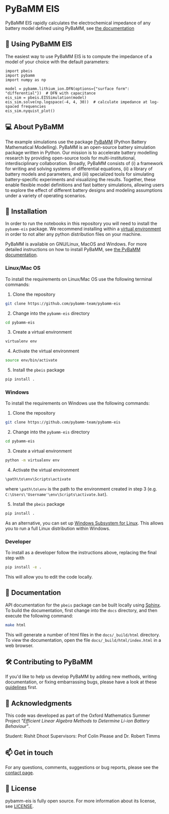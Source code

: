 # PyBaMM EIS

PyBaMM EIS rapidly calculates the electrochemical impedance of any battery model defined using PyBaMM, see [the documentation](https://pybamm-eis.readthedocs.io/en/latest/)

## 🔋 Using PyBaMM EIS

The easiest way to use PyBaMM EIS is to compute the impedance of a model of your choice with the default parameters:

```python3
import pbeis
import pybamm
import numpy as np

model = pybamm.lithium_ion.DFN(options={"surface form": "differential"})  # DFN with capacitance
eis_sim = pbeis.EISSimulation(model)
eis_sim.solve(np.logspace(-4, 4, 30))  # calculate impedance at log-spaced frequencies
eis_sim.nyquist_plot()
```

## 💻 About PyBaMM

The example simulations use the package [PyBaMM](www.pybamm.org) (Python Battery Mathematical Modelling). PyBaMM is an open-source battery simulation package
written in Python. Our mission is to accelerate battery modelling research by
providing open-source tools for multi-institutional, interdisciplinary collaboration.
Broadly, PyBaMM consists of
(i) a framework for writing and solving systems
of differential equations,
(ii) a library of battery models and parameters, and
(iii) specialized tools for simulating battery-specific experiments and visualizing the results.
Together, these enable flexible model definitions and fast battery simulations, allowing users to
explore the effect of different battery designs and modeling assumptions under a variety of operating scenarios.

## 🚀 Installation

In order to run the notebooks in this repository you will need to install the `pybamm-eis` package. We recommend installing within a [virtual environment](https://docs.python.org/3/tutorial/venv.html) in order to not alter any python distribution files on your machine.

PyBaMM is available on GNU/Linux, MacOS and Windows. For more detailed instructions on how to install PyBaMM, see [the PyBaMM documentation](https://pybamm.readthedocs.io/en/latest/install/GNU-linux.html#user-install).

### Linux/Mac OS

To install the requirements on Linux/Mac OS use the following terminal commands:

1. Clone the repository

```bash
git clone https://github.com/pybamm-team/pybamm-eis
```

2. Change into the `pybamm-eis` directory

```bash
cd pybamm-eis
```

3. Create a virtual environment

```bash
virtualenv env
```

4. Activate the virtual environment

```bash
source env/bin/activate
```

5. Install the `pbeis` package

```bash
pip install .
```

### Windows

To install the requirements on Windows use the following commands:

1. Clone the repository

```bash
git clone https://github.com/pybamm-team/pybamm-eis
```

2. Change into the `pybamm-eis` directory

```bash
cd pybamm-eis
```

3. Create a virtual environment

```bash
python -m virtualenv env
```

4. Activate the virtual environment

```bash
\path\to\env\Scripts\activate
```

where `\path\to\env` is the path to the environment created in step 3 (e.g. `C:\Users\'Username'\env\Scripts\activate.bat`).

5. Install the `pbeis` package

```bash
pip install .
```

As an alternative, you can set up [Windows Subsystem for Linux](https://docs.microsoft.com/en-us/windows/wsl/about). This allows you to run a full Linux distribution within Windows.

### Developer

To install as a developer follow the instructions above, replacing the final step with

```bash
pip install -e .
```

This will allow you to edit the code locally.

## 📖 Documentation

API documentation for the `pbeis` package can be built locally using [Sphinx](https://www.sphinx-doc.org/en/master/). To build the documentation, first change into the `docs` directory, and then execute the following command:

```bash
make html
```

This will generate a number of html files in the `docs/_build/html` directory. To view the documentation, open the file `docs/_build/html/index.html` in a web browser.

## 🛠️ Contributing to PyBaMM

If you'd like to help us develop PyBaMM by adding new methods, writing documentation, or fixing embarrassing bugs, please have a look at these [guidelines](https://github.com/pybamm-team/PyBaMM/blob/develop/CONTRIBUTING.md) first.

## 🎉 Acknowledgments

This code was developed as part of the Oxford Mathematics Summer Project _"Efficient Linear Algebra Methods to Determine Li-ion Battery Behaviour"_.

Student: Rishit Dhoot
Supervisors: Prof Colin Please and Dr. Robert Timms

## 📫 Get in touch

For any questions, comments, suggestions or bug reports, please see the
[contact page](https://www.pybamm.org/community).

## 📃 License

pybamm-eis is fully open source. For more information about its license, see [LICENSE](https://github.com/pybamm-team/pybamm-eis/blob/main/LICENSE.md).
